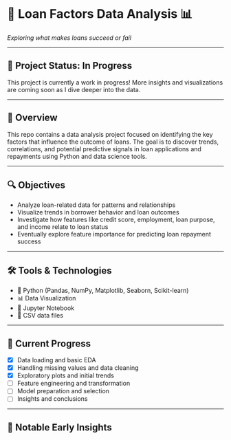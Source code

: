 # 🏦 Loan Factors Data Analysis 📊  
*Exploring what makes loans succeed or fail*

---

## 🚧 Project Status: In Progress
This project is currently a work in progress! More insights and visualizations are coming soon as I dive deeper into the data.

---

## 📁 Overview

This repo contains a data analysis project focused on identifying the key factors that influence the outcome of loans. The goal is to discover trends, correlations, and potential predictive signals in loan applications and repayments using Python and data science tools.

---

## 🔍 Objectives

- Analyze loan-related data for patterns and relationships
- Visualize trends in borrower behavior and loan outcomes
- Investigate how features like credit score, employment, loan purpose, and income relate to loan status
- Eventually explore feature importance for predicting loan repayment success

---

## 🛠️ Tools & Technologies

- 🐍 Python (Pandas, NumPy, Matplotlib, Seaborn, Scikit-learn)
- 📊 Data Visualization
- 📁 Jupyter Notebook
- 💾 CSV data files

---

## 🧠 Current Progress

- [x] Data loading and basic EDA
- [x] Handling missing values and data cleaning
- [x] Exploratory plots and initial trends
- [ ] Feature engineering and transformation
- [ ] Model preparation and selection
- [ ] Insights and conclusions

---

## 📌 Notable Early Insights



